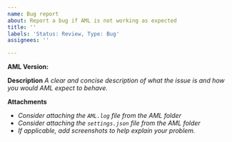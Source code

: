 ```yaml
---
name: Bug report
about: Report a bug if AML is not working as expected
title: ''
labels: 'Status: Review, Type: Bug'
assignees: ''

---
```


**AML Version:** 

**Description**
*A clear and concise description of what the issue is and how you would AML expect to behave.*

**Attachments**
* *Consider attaching the `AML.log` file from the AML folder*
* *Consider attaching the `settings.json` file from the AML folder*
* *If applicable, add screenshots to help explain your problem.*
